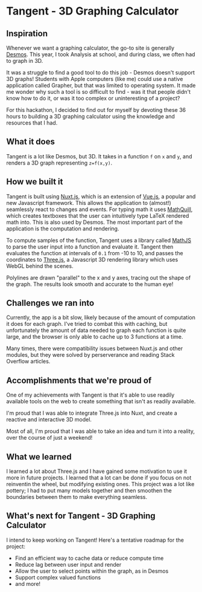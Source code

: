 # Tangent - 3D Graphing Calculator

## Inspiration
Whenever we want a graphing calculator, the go-to site is generally [Desmos](https://desmos.com/).
This year, I took Analysis at school, and during class, we often had to graph in 3D.

It was a struggle to find a good tool to do this job - Desmos doesn't support 3D graphs! Students with
Apple computers (like me) could use a native application called Grapher, but that was limited to operating system.
It made me wonder why such a tool is so difficult to find - was it that people didn't know how to do it,
or was it too complex or uninteresting of a project?

For this hackathon, I decided to find out for myself by devoting these 36 hours to building a 3D graphing calculator
using the knowledge and resources that I had.

## What it does
Tangent is a lot like Desmos, but 3D. It takes in a function `f` on `x` and `y`, and renders a 3D graph representing `z=f(x,y)`.

 

## How we built it

Tangent is built using [Nuxt.js](https://nuxtjs.org/), which is an extension of [Vue.js](https://vuejs.org), a popular and new Javascript framework. 
This allows the application to (almost!) seamlessly react to changes and events. For typing math it uses
[MathQuill](https://mathquill.com/), which creates textboxes that the user can intuitively type LaTeX rendered math into.
This is also used by Desmos. The most important part of the application is the computation and rendering.

To compute samples of the function, Tangent uses a library called [MathJS](https://mathjs.org) to parse the user 
input into a function and evaluate it. Tangent then evaluates the function at intervals of `0.1` from -10 to 10,
and passes the coordinates to [Three.js](https://threejs.org), a Javascript 3D rendering library which uses WebGL behind the scenes.

Polylines are drawn "parallel" to the x and y axes, tracing out the shape of the graph. The results look smooth and accurate to the human eye!

## Challenges we ran into

Currently, the app is a bit slow, likely because of the amount of computation it does for each graph. I've tried to combat this with caching, but unfortunately the amount of data needed to graph each function is quite large, and the browser is only able to cache up to 3 functions at a time.

Many times, there were compatibility issues between Nuxt.js and other modules, but they were solved by perserverance and reading Stack Overflow articles.


## Accomplishments that we're proud of

One of my achievements with Tangent is that it's able to use readily available tools on the web to create something 
that isn't as readily available.

I'm proud that I was able to integrate Three.js into Nuxt, and create a reactive and interactive 3D model.

Most of all, I'm proud that I was able to take an idea and turn it into a reality, over the course of just a weekend!

## What we learned

I learned a lot about Three.js and I have gained some motivation to use it more in future projects.
I learned that a lot can be done if you focus on not reinventin the wheel, but modifying existing ones. This project 
was a lot like pottery; I had to put many models together and then smoothen the boundaries between them to make everything seamless.

## What's next for Tangent - 3D Graphing Calculator

I intend to keep working on Tangent! Here's a tentative roadmap for the project:

* Find an efficient way to cache data or reduce compute time
* Reduce lag between user input and render
* Allow the user to select points within the graph, as in Desmos
* Support complex valued functions
* and more!
